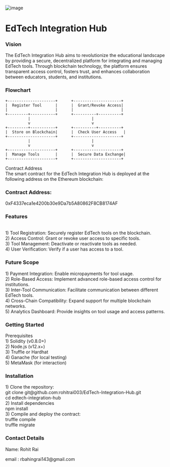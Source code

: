 ![image](https://github.com/user-attachments/assets/31af6246-6648-4e61-86a9-236961a0e499)


<h1>EdTech Integration Hub</h1>
<h3>Vision</h3>
<p>The EdTech Integration Hub aims to revolutionize the educational landscape by providing a secure, decentralized platform for integrating and managing EdTech tools. Through blockchain technology, the platform ensures transparent access control, fosters trust, and enhances collaboration between educators, students, and institutions.</p>

<h3>Flowchart</h3>

```
+---------------------+      +---------------------+ 
|  Register Tool      |      |  Grant/Revoke Access| 
|                     |      |                     |
+---------+-----------+      +----------+----------+
          |                           |
          v                           v
+---------+-----------+      +----------+----------+
|  Store on Blockchain|      |  Check User Access   |
+---------------------+      +---------------------+
          |                           |
          v                           v
+---------------------+      +---------------------+
|  Manage Tools       |      |  Secure Data Exchange|
+---------------------+      +---------------------+
```


Contract Address <br/>
The smart contract for the EdTech Integration Hub is deployed at the following address on the Ethereum blockchain:<br/>

<h3>Contract Address:</h3>0xF4337eca1e4200b30e9Da7b5A80862F8CB8174AF<br/>



<h3>Features</h3><br/>
  1) Tool Registration: Securely register EdTech tools on the blockchain.<br/>
  2) Access Control: Grant or revoke user access to specific tools.<br/>
  3) Tool Management: Deactivate or reactivate tools as needed.<br/>
  4) User Verification: Verify if a user has access to a tool.<br/>

<h3>Future Scope</h3>
1) Payment Integration: Enable micropayments for tool usage.<br/>
2) Role-Based Access: Implement advanced role-based access control for institutions.<br/>
3) Inter-Tool Communication: Facilitate communication between different EdTech tools.<br/>
4) Cross-Chain Compatibility: Expand support for multiple blockchain networks.<br/>
5) Analytics Dashboard: Provide insights on tool usage and access patterns.<br/>

<h3>Getting Started </h3>
    Prerequisites<br/>
      1) Solidity (v0.8.0+)<br/>
      2) Node.js (v12.x+)<br/>
      3) Truffle or Hardhat<br/>
      4) Ganache (for local testing)<br/>
      5) MetaMask (for interaction)<br/>
    <h3>Installation</h3>
      1) Clone the repository:<br/>
         git clone git@github.com:rohitrai003/EdTech-Integration-Hub.git<br/>
          cd edtech-integration-hub<br/>
      2) Install dependencies<br/>
          npm install<br/>
      3) Compile and deploy the contract:<br/>
          truffle compile<br/>
          truffle migrate<br/>
          
<h3>Contact Details </h3>
<p>Name: Rohit Rai</p>
<p>email : rbahingrai143@gmail.com</p>




